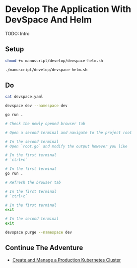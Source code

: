 # Develop The Application With DevSpace And Helm

TODO: Intro

## Setup

```bash
chmod +x manuscript/develop/devspace-helm.sh

./manuscript/develop/devspace-helm.sh
```

## Do

```bash
cat devspace.yaml

devspace dev --namespace dev

go run .

# Check the newly opened browser tab

# Open a second terminal and navigate to the project root

# In the second terminal
# Open `root.go` and modify the output however you like

# In the first terminal
# `ctrl+c`

# In the first terminal
go run .

# Refresh the browser tab

# In the first terminal
# `ctrl+c`

# In the first terminal
exit

# In the second terminal
exit

devspace purge --namespace dev
```

## Continue The Adventure

* [Create and Manage a Production Kubernetes Cluster](../cluster/README.md)
